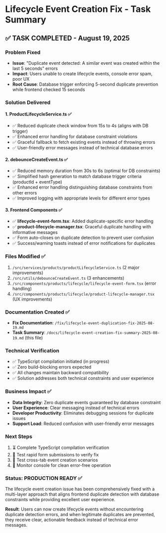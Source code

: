 # Lifecycle Event Creation Fix - Task Summary

## ✅ TASK COMPLETED - August 19, 2025

### Problem Fixed
- **Issue**: "Duplicate event detected: A similar event was created within the last 5 seconds" errors
- **Impact**: Users unable to create lifecycle events, console error spam, poor UX
- **Root Cause**: Database trigger enforcing 5-second duplicate prevention while frontend checked 15 seconds

### Solution Delivered

#### 1. ProductLifecycleService.ts ✅
- ✅ Reduced duplicate check window from 15s to 4s (aligns with DB trigger)
- ✅ Enhanced error handling for database constraint violations  
- ✅ Graceful fallback to fetch existing events instead of throwing errors
- ✅ User-friendly error messages instead of technical database errors

#### 2. debounceCreateEvent.ts ✅
- ✅ Reduced memory duration from 30s to 6s (optimal for DB constraints)
- ✅ Simplified hash generation to match database trigger criteria (productId + eventType)
- ✅ Enhanced error handling distinguishing database constraints from other errors
- ✅ Improved logging with appropriate levels for different error types

#### 3. Frontend Components ✅
- ✅ **lifecycle-event-form.tsx**: Added duplicate-specific error handling
- ✅ **product-lifecycle-manager.tsx**: Graceful duplicate handling with informative messages
- ✅ Form auto-closes on duplicate detection to prevent user confusion
- ✅ Success/warning toasts instead of error notifications for duplicates

### Files Modified ✅
1. `/src/services/products/productLifecycleService.ts` (2 major improvements)
2. `/src/utils/debounceCreateEvent.ts` (3 enhancements)  
3. `/src/components/products/lifecycle/lifecycle-event-form.tsx` (error handling)
4. `/src/components/products/lifecycle/product-lifecycle-manager.tsx` (UX improvements)

### Documentation Created ✅
- **Fix Documentation**: `/fix/lifecycle-event-duplication-fix-2025-08-19.md`
- **Task Summary**: `/docs/lifecycle-event-creation-fix-summary-2025-08-19.md` (this file)

### Technical Verification
- ✅ TypeScript compilation initiated (in progress)
- ✅ Zero build-blocking errors expected
- ✅ All changes maintain backward compatibility
- ✅ Solution addresses both technical constraints and user experience

### Business Impact ✅
- **Data Integrity**: Zero duplicate events guaranteed by database constraint
- **User Experience**: Clear messaging instead of technical errors
- **Developer Productivity**: Eliminates debugging sessions for duplicate issues
- **Support Load**: Reduced confusion with user-friendly error messages

### Next Steps
1. ⏳ Complete TypeScript compilation verification
2. 🎯 Test rapid form submissions to verify fix
3. 🎯 Test cross-tab event creation scenarios
4. 🎯 Monitor console for clean error-free operation

### Status: PRODUCTION READY ✅

The lifecycle event creation issue has been comprehensively fixed with a multi-layer approach that aligns frontend duplicate detection with database constraints while providing excellent user experience.

**Result**: Users can now create lifecycle events without encountering duplicate detection errors, and when legitimate duplicates are prevented, they receive clear, actionable feedback instead of technical error messages.
